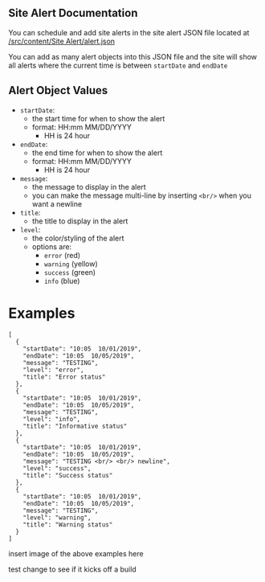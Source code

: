 ## Site Alert Documentation

You can schedule and add site alerts in the site alert JSON file located at [/src/content/Site Alert/alert.json](../src/content/Site%20Alert/alert.json)

You can add as many alert objects into this JSON file and the site will show all alerts where the current time is between `startDate` and `endDate`

## Alert Object Values

- `startDate`:
  - the start time for when to show the alert
  - format: HH:mm MM/DD/YYYY
    - HH is 24 hour
- `endDate`:
  - the end time for when to show the alert
  - format: HH:mm MM/DD/YYYY
    - HH is 24 hour
- `message`:
  - the message to display in the alert
  - you can make the message multi-line by inserting `<br/>` when you want a newline
- `title`:
  - the title to display in the alert
- `level`:
  - the color/styling of the alert
  - options are:
    - `error` (red)
    - `warning` (yellow)
    - `success` (green)
    - `info` (blue)

# Examples

```
[
  {
    "startDate": "10:05  10/01/2019",
    "endDate": "10:05  10/05/2019",
    "message": "TESTING",
    "level": "error",
    "title": "Error status"
  },
  {
    "startDate": "10:05  10/01/2019",
    "endDate": "10:05  10/05/2019",
    "message": "TESTING",
    "level": "info",
    "title": "Informative status"
  },
  {
    "startDate": "10:05  10/01/2019",
    "endDate": "10:05  10/05/2019",
    "message": "TESTING <br/> <br/> newline",
    "level": "success",
    "title": "Success status"
  },
  {
    "startDate": "10:05  10/01/2019",
    "endDate": "10:05  10/05/2019",
    "message": "TESTING",
    "level": "warning",
    "title": "Warning status"
  }
]
```

insert image of the above examples here

test change to see if it kicks off a build

